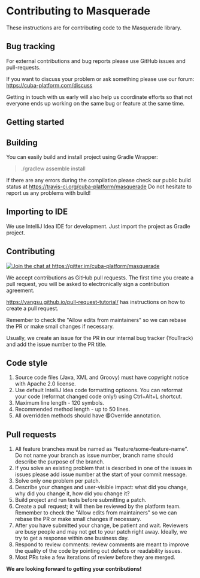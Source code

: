 # Contributing to Masquerade

These instructions are for contributing code to the Masquerade library.

## Bug tracking

For external contributions and bug reports please use GitHub issues and pull-requests.

If you want to discuss your problem or ask something please use our forum: https://cuba-platform.com/discuss

Getting in touch with us early will also help us coordinate efforts so that not everyone ends up working on the same bug or feature at the same time.

## Getting started

## Building

You can easily build and install project using Gradle Wrapper:

> ./gradlew assemble install

If there are any errors during the compilation please check our public build status at https://travis-ci.org/cuba-platform/masquerade Do not hesitate to report us any problems with build!

## Importing to IDE

We use IntelliJ Idea IDE for development. Just import the project as Gradle project.

## Contributing

<a href="https://gitter.im/cuba-platform/masquerade"><img src="https://badges.gitter.im/Join%20Chat.svg" alt="Join the chat at https://gitter.im/cuba-platform/masquerade" title=""></a>

We accept contributions as GitHub pull requests. The first time you create a pull request, you will be asked to electronically sign a contribution agreement.

https://yangsu.github.io/pull-request-tutorial/ has instructions on how to create a pull request.

Remember to check the "Allow edits from maintainers" so we can rebase the PR or make small changes if necessary.

Usually, we create an issue for the PR in our internal bug tracker (YouTrack) and add the issue number to the PR title.

## Code style

1. Source code files (Java, XML and Groovy) must have copyright notice with Apache 2.0 license.
2. Use default IntelliJ Idea code formatting optioons. You can reformat your code (reformat changed code only!) using Ctrl+Alt+L shortcut.
3. Maximum line length - 120 symbols.
4. Recommended method length - up to 50 lines.
5. All overridden methods should have @Override annotation.

## Pull requests

1. All feature branches must be named as “feature/some-feature-name”. Do not name your branch as issue number, branch name should describe the purpose of the branch.
2. If you solve an existing problem that is described in one of the issues in issues please add issue number at the start of your commit message.
3. Solve only one problem per patch.
4. Describe your changes and user-visible impact: what did you change, why did you change it, how did you change it?
5. Build project and run tests before submitting a patch.
6. Create a pull request; it will then be reviewed by the platform team. Remember to check the "Allow edits from maintainers" so we can rebase the PR or make small changes if necessary.
7. After you have submitted your change, be patient and wait. Reviewers are busy people and may not get to your patch right away. Ideally, we try to get a response within one business day.
8. Respond to review comments: review comments are meant to improve the quality of the code by pointing out defects or readability issues.
9. Most PRs take a few iterations of review before they are merged.

**We are looking forward to getting your contributions!**